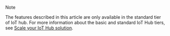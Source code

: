 >[!NOTE]
>The features described in this article are only available in the standard tier of IoT hub. For more information about the basic and standard IoT Hub tiers, see [Scale your IoT Hub solution](../articles/iot-hub/iot-hub-scaling.md).